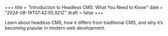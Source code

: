 +++
title = "Introduction to Headless CMS: What You Need to Know"
date = "2024-08-19T07:42:05.921Z"
draft = false
+++

  Learn about headless CMS, how it differs from traditional CMS, and why it’s becoming popular in modern web development.
        